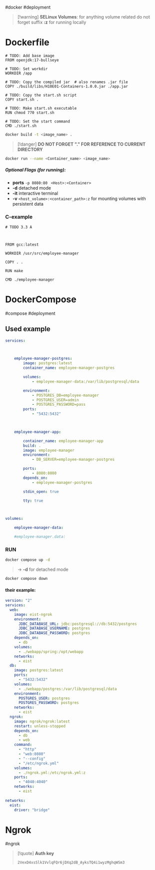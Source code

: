 #docker #deployment 

>[!warning] **SELinux Volumes**: for anything volume related do not forget suffix **:z** for running locally

# Dockerfile
```Docker
# TODO: Add base image  
FROM openjdk:17-bullseye

# TODO: Set workdir  
WORKDIR /app 

# TODO: Copy the compiled jar  # also renames .jar file
COPY ./build/libs/H10E01-Containers-1.0.0.jar ./app.jar  

# TODO: Copy the start.sh script  
COPY start.sh .  

# TODO: Make start.sh executable  
RUN chmod 770 start.sh  

# TODO: Set the start command  
CMD ./start.sh
``` 

```bash
docker build -t <image_name> .
``` 
>[!danger] **DO NOT FORGET "." FOR REFERENCE TO CURRENT DIRECTORY**
``` bash
docker run --name <Container_name> <image_name> 
```
##### Optional Flags (for running):
- **ports** `-p 8080:80 ` `<Host>:<Container>`
- **-d** detached mode
- **-it** interactive terminal
- **-v** ` <host_volume>:<container_path>:z `  for mounting volumes with persistent data
### C-example
```Docker
# TODO 3.3 A

  

FROM gcc:latest

WORKDIR /usr/src/employee-manager

COPY . .

RUN make

CMD ./employee-manager
``` 



# DockerCompose
#compose #deployment 

## Used example
```yml
services:

  

	employee-manager-postgres:
		image: postgres:latest
		container_name: employee-manager-postgres

		volumes:
			- employee-manager-data:/var/lib/postgresql/data

		environment:
			- POSTGRES_DB=employee-manager
			- POSTGRES_USER=admin
			- POSTGRES_PASSWORD=pass
		ports:
			- "5432:5432"

  

	employee-manager-app:

		container_name: employee-manager-app
		build: .
		image: employee-manager
		environment:
			- DB_SERVER=employee-manager-postgres

		ports:
			- 8080:8080
		depends_on:
			- employee-manager-postgres

		stdin_open: true

		tty: true

  

volumes:

	employee-manager-data:

	#employee-manager.data:

``` 

### RUN
```bash
docker compose up -d
```
> -> **-d** for detached mode

```bash
docker compose down
```
#### their example:
```yml 
version: "2"  
services:  
  web:  
    image: eist-ngrok  
    environment:  
      JDBC_DATABASE_URL: jdbc:postgresql://db:5432/postgres  
      JDBC_DATABASE_USERNAME: postgres  
      JDBC_DATABASE_PASSWORD: postgres  
    depends_on:  
      - db  
    volumes:  
      - ./webapp/spring:/opt/webapp  
    networks:  
      - eist  
  db:  
    image: postgres:latest  
    ports:  
      - "5432:5432"  
    volumes:  
      - ./webapp/postgres:/var/lib/postgresql/data  
    environment:  
      POSTGRES_USER: postgres  
      POSTGRES_PASSWORD: postgres  
    networks:  
      - eist  
  ngrok:  
    image: ngrok/ngrok:latest  
    restart: unless-stopped  
    depends_on:  
      - db  
      - web  
    command:  
      - "http"  
      - "web:8080"  
      - "--config"  
      - "/etc/ngrok.yml"  
    volumes:  
      - ./ngrok.yml:/etc/ngrok.yml:z  
    ports:  
      - "4040:4040"  
    networks:  
      - eist  
  
networks:  
  eist:  
    driver: "bridge"
```



# Ngrok
#ngrok
>[!quote] **Auth key**
> ``` 
>2VexD4xsSlk1VvlqFQr6jDXq2dB_AyksTQ4i1wyzMghqWSm3
>```
>


